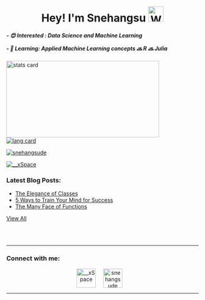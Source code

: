 
<!---
snehangsude/snehangsude is a ✨ special ✨ repository because its `README.md` (this file) appears on your GitHub profile.
You can click the Preview link to take a look at your changes.
--->
<h1 align="center">Hey! I'm Snehangsu <img src="https://raw.githubusercontent.com/nixin72/nixin72/master/wave.gif" 
         alt="Waving hand animated gif"
         height="40"
         width="40"/></h1>


<div align='lef'>
<h5>
  - 😍 Interested : Data Science and Machine Learning<br><br>
  - 🌱 Learning: Applied Machine Learning concepts 🔜 R 🔜 Julia
</h5>
</div>

<p>
  <a align= "left" href="https://github.com/snehangsude">
<div align='left'>
    <img alt= "stats card" height="200px" width="400" src="https://github-readme-stats.vercel.app/api?username=snehangsude&theme=gruvbox&show_icons=true&count_private=true" />
</div>
<div align='left'>
    <img alt="lang card" src="https://github-readme-stats.vercel.app/api/top-langs/?username=snehangsude&theme=gruvbox">  
</div>
</p>
<p align="left"> <img src="https://komarev.com/ghpvc/?username=snehangsude&label=Views 👀&color=003638&style=flat" alt="snehangsude" /> </p>
<p align="left"> <a href="https://twitter.com/_Perceptron_" target="blank"><img src="https://img.shields.io/twitter/follow/_Perceptron_?logo=twitter&style=for-the-badge" alt="__xSpace" /></a>
</p>

### Latest Blog Posts:

- [The Elegance of Classes](https://xspace.hashnode.dev/the-elegance-of-classes)
- [5 Ways to Train Your Mind for Success](https://xspace.hashnode.dev/5-ways-to-train-your-mind-for-success)
- [The Many Face of Functions](https://xspace.hashnode.dev/the-many-face-of-functions)

[View All](https://xspace.hashnode.dev/)


<br><br>
<hr>
<h3 align="left">Connect with me:</h3>
<div align="center">
<a href="https://twitter.com/_Perceptron_" target="blank"><img align="center" src="https://image.flaticon.com/icons/png/512/1384/1384065.png" alt="__xSpace" height="50" width="50" /></a> &nbsp;&nbsp;&nbsp;
<a href="https://www.linkedin.com/in/snehangsu-de-2a6a8852" target="blank"><img align="center" src="https://image.flaticon.com/icons/png/512/174/174857.png" alt="snehangsude" height="50" width="50" /></a>&nbsp;&nbsp;&nbsp;&nbsp;
</div>
<hr>

